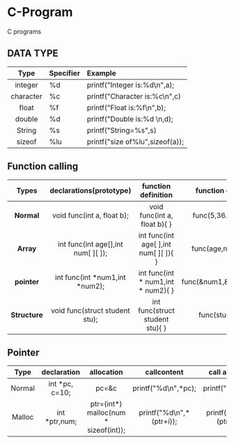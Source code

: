 # C-Program
C programs

## DATA TYPE

| Type | Specifier | Example |
| :----:| :---- | :---- |
| integer |  %d | printf("Integer is:%d\n",a); |
| character | %c | printf("Character is:%c\n",c) |
| float | %f  |  printf("Float is:%f\n",b); |
| double | %d | printf("Double is:%d \n,d); |
| String | %s |   printf("String=%s",s) |
| sizeof | %lu |  printf("size of%lu",sizeof(a)); |





## Function calling

| Types | declarations(prototype)  |   function definition    |   function call  |
| :------: | :-----:      |   :-----:    |   :----:   |
| **Normal** | void func(int a, float b); |  void func(int a, float b){ } | func(5,36.02); |
|  **Array**   |   int func(int age[],int num[ ][ ]);   |   int func(int age[ ],int num[ ][ ]){ }  |    func(age,num);   |
| **pointer** |   int func(int *num1,int *num2);    |  int func(int * num1,int * num2){ }     |   func(&num1,&num2);  |
| **Structure** |  void func(struct student stu);     |  int func(struct student stu){ }  |   func(stud);   |


## Pointer

| Type |  declaration | allocation  | callcontent | call address | scan |
| :----: | :----: | :-----: | :----: | :-----: | :------: |
| Normal | int *pc, c=10; | pc=&c  | printf("%d\n",*pc);  | printf("%u",pc); |
| Malloc | int *ptr,num; | ptr=(int*) malloc(num * sizeof(int)); | printf("%d\n",*(ptr+i)); | printf("%u\n",(ptr+i)); |scanf("%d",ptr+i);|
